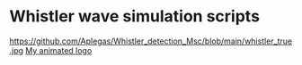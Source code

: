 # Whistler wave simulation scripts
https://github.com/Aplegas/Whistler_detection_Msc/blob/main/whistler_true.jpg
[My animated logo](whistler_true.jpg)
